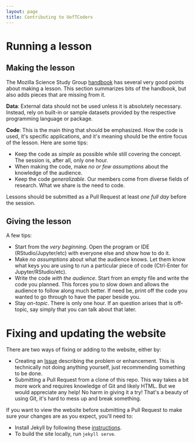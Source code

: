 ```yaml
---
layout: page
title: Contributing to UofTCoders
---
```


# Running a lesson

## Making the lesson

The Mozilla Science Study Group [handbook](https://mozillascience.github.io/studyGroupHandbook/lessons.html#reuse)
has several very good points about making a lesson. This section summarizes bits of the
handbook, but also adds pieces that are missing from it.

**Data**: External data should not be used unless it is absolutely necessary. Instead, 
rely on built-in or sample datasets provided by the respective programming language or 
package.

**Code**: This is the main thing that should be emphasized. How the code is used, it's
specific applications, and it's meaning should be the entire focus of the lesson. Here 
are some tips:

- Keep the code as *simple* as possible while still covering the concept. The session is, 
after all, only one hour.
- When making the code, make *no or few assumptions* about the knowledge of the audience.
- Keep the code *generalizable*. Our members come from diverse fields of research. What 
we share is the need to code.

Lessons should be submitted as a Pull Request at least *one full day* before the session.

## Giving the lesson

A few tips:

- Start from the *very beginning*. Open the program or IDE (RStudio/Jupyter/etc) with 
everyone else and show how to do it.
- Make *no assumptions* about what the audience knows. Let them know what keys you are using
to run a particular piece of code (Ctrl-Enter for Jupyter/RStudio/etc).
- Write the code *with the audience*. Start from an empty file and write the code you 
planned. This forces you to slow down and allows the audience to follow along much better.
If need be, print off the code you wanted to go through to have the paper beside you.
- Stay *on-topic*. There is only one hour. If an question arises that is off-topic, say 
simply that you can talk about that later.

# Fixing and updating the website

There are two ways of fixing or adding to the website, either by:

- Creating an [Issue](https://github.com/UofTCoders/studyGroup/issues/new) describing 
the problem or enhancement. This is technically not doing anything yourself, just 
recommending something to be done.
- Submitting a Pull Request from a clone of this repo. This way takes a bit more work
and requires knowledge of Git and likely HTML. But we would appreciate any help! No
harm in giving it a try! That's a beauty of using Git, it's hard to mess up and break 
something.

If you want to view the website before submitting a Pull Request to make sure your changes 
are as you expect, you'll need to:

- Install Jekyll by following these [instructions](https://help.github.com/articles/setting-up-your-github-pages-site-locally-with-jekyll/).
- To build the site locally, run `jekyll serve`.

